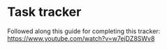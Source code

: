 # Task tracker 
Followed along this guide for completing this tracker:
https://www.youtube.com/watch?v=w7ejDZ8SWv8